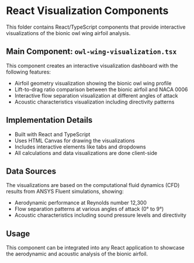 # React Visualization Components

This folder contains React/TypeScript components that provide interactive visualizations of the bionic owl wing airfoil analysis.

## Main Component: `owl-wing-visualization.tsx`

This component creates an interactive visualization dashboard with the following features:

- Airfoil geometry visualization showing the bionic owl wing profile
- Lift-to-drag ratio comparison between the bionic airfoil and NACA 0006
- Interactive flow separation visualization at different angles of attack
- Acoustic characteristics visualization including directivity patterns

## Implementation Details

- Built with React and TypeScript
- Uses HTML Canvas for drawing the visualizations
- Includes interactive elements like tabs and dropdowns
- All calculations and data visualizations are done client-side

## Data Sources

The visualizations are based on the computational fluid dynamics (CFD) results from ANSYS Fluent simulations, showing:
- Aerodynamic performance at Reynolds number 12,300
- Flow separation patterns at various angles of attack (0° to 9°)
- Acoustic characteristics including sound pressure levels and directivity

## Usage

This component can be integrated into any React application to showcase the aerodynamic and acoustic analysis of the bionic airfoil.
